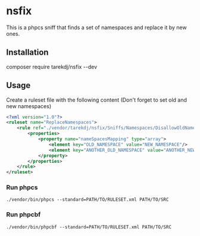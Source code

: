 # nsfix

This is a phpcs sniff that finds a set of namespaces and replace it by new ones.

## Installation

composer require tarekdj/nsfix --dev 

## Usage

Create a ruleset file with the following content (Don't forget to set old and new namespaces)

```xml
<?xml version="1.0"?>
<ruleset name="ReplaceNamespaces">
    <rule ref="./vendor/tarekdj/nsfix/Sniffs/Namespaces/DisallowOldNamesapceSniff.php">
        <properties>
            <property name="nameSpacesMapping" type="array">
                <element key="OLD_NAMESPACE" value="NEW_NAMESPACE"/>
                <element key="ANOTHER_OLD_NAMESPACE" value="ANOTHER_NEW_NAMESPACE"/>
            </property>
        </properties>
    </rule>
</ruleset>

```

### Run phpcs

```
./vendor/bin/phpcs --standard=PATH/TO/RULESET.xml PATH/TO/SRC 
```

### Run phpcbf

```
./vendor/bin/phpcbf --standard=PATH/TO/RULESET.xml PATH/TO/SRC 
```

